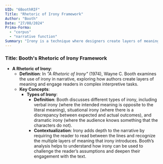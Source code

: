 ```yaml
---
UID: "6BoothRIF"
Title: "Rhetoric of Irony Framework"
Author: "Booth"
Date: "27/08/2024"
Prima-Forma:
  - "corpus"
  - "narrative function"
Summary: "Irony is a technique where designers create layers of meaning and engage readers in complex interpretive tasks."
---
```


### Title: **Booth's Rhetoric of Irony Framework**
- **A Rhetoric of Irony**:
  - **Definition**: In *"A Rhetoric of Irony"* (1974), Wayne C. Booth examines the use of irony in narrative, exploring how authors create layers of meaning and engage readers in complex interpretive tasks.
  - **Key Concepts**:
    - **Types of Irony**:
      - **Definition**: Booth discusses different types of irony, including verbal irony (where the intended meaning is opposite to the literal meaning), situational irony (where there is a discrepancy between expected and actual outcomes), and dramatic irony (where the audience knows something that the characters do not).
      - **Contextualization**: Irony adds depth to the narrative by requiring the reader to read between the lines and recognize the multiple layers of meaning that irony introduces. Booth’s analysis helps to understand how irony can be used to challenge the reader’s assumptions and deepen their engagement with the text.